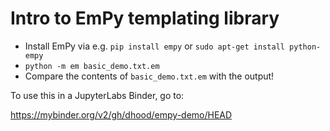 # Intro to EmPy templating library

- Install EmPy via e.g. `pip install empy` or `sudo apt-get install python-empy`
- `python -m em basic_demo.txt.em`
- Compare the contents of `basic_demo.txt.em` with the output!


To use this in a JupyterLabs Binder, go to:

https://mybinder.org/v2/gh/dhood/empy-demo/HEAD
